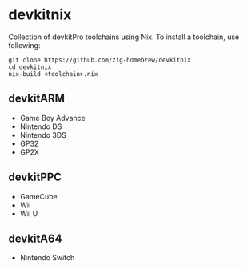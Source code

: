 # devkitnix

Collection of devkitPro toolchains using Nix.
To install a toolchain, use following:

```
git clone https://github.com/zig-homebrew/devkitnix
cd devkitnix
nix-build <toolchain>.nix
```

## devkitARM

- Game Boy Advance
- Nintendo DS
- Nintendo 3DS
- GP32
- GP2X

## devkitPPC

- GameCube
- Wii
- Wii U

## devkitA64

- Nintendo Switch
